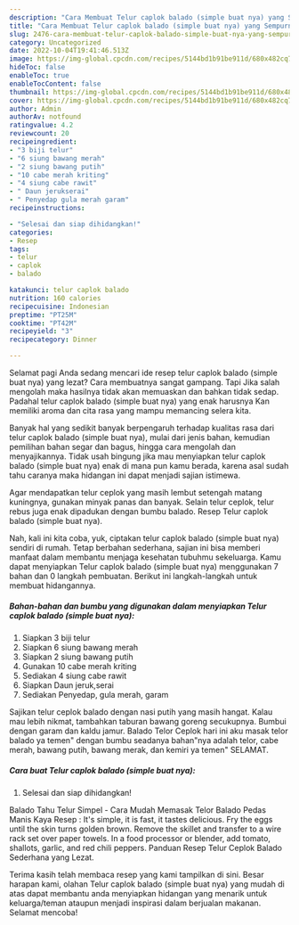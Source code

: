 ```yaml
---
description: "Cara Membuat Telur caplok balado (simple buat nya) yang Sempurna, Buat Buka Puasa Bikin Ngiler"
title: "Cara Membuat Telur caplok balado (simple buat nya) yang Sempurna, Buat Buka Puasa Bikin Ngiler"
slug: 2476-cara-membuat-telur-caplok-balado-simple-buat-nya-yang-sempurna-buat-buka-puasa-bikin-ngiler
category: Uncategorized
date: 2022-10-04T19:41:46.513Z
image: https://img-global.cpcdn.com/recipes/5144bd1b91be911d/680x482cq70/telur-caplok-balado-simple-buat-nya-foto-resep-utama.jpg
hideToc: false
enableToc: true
enableTocContent: false
thumbnail: https://img-global.cpcdn.com/recipes/5144bd1b91be911d/680x482cq70/telur-caplok-balado-simple-buat-nya-foto-resep-utama.jpg
cover: https://img-global.cpcdn.com/recipes/5144bd1b91be911d/680x482cq70/telur-caplok-balado-simple-buat-nya-foto-resep-utama.jpg
author: Admin
authorAv: notfound
ratingvalue: 4.2
reviewcount: 20
recipeingredient:
- "3 biji telur"
- "6 siung bawang merah"
- "2 siung bawang putih"
- "10 cabe merah kriting"
- "4 siung cabe rawit"
- " Daun jerukserai"
- " Penyedap gula merah garam"
recipeinstructions:

- "Selesai dan siap dihidangkan!"
categories:
- Resep
tags:
- telur
- caplok
- balado

katakunci: telur caplok balado 
nutrition: 160 calories
recipecuisine: Indonesian
preptime: "PT25M"
cooktime: "PT42M"
recipeyield: "3"
recipecategory: Dinner

---
```



Selamat pagi Anda sedang mencari ide resep telur caplok balado (simple buat nya) yang lezat? Cara membuatnya sangat gampang. Tapi Jika salah mengolah maka hasilnya tidak akan memuaskan dan bahkan tidak sedap. Padahal telur caplok balado (simple buat nya) yang enak harusnya Kan memiliki aroma dan cita rasa yang mampu memancing selera kita.


Banyak hal yang sedikit banyak berpengaruh terhadap kualitas rasa dari telur caplok balado (simple buat nya), mulai dari jenis bahan, kemudian pemilihan bahan segar dan bagus, hingga cara mengolah dan menyajikannya. Tidak usah bingung jika mau menyiapkan telur caplok balado (simple buat nya) enak di mana pun kamu berada, karena asal sudah tahu caranya maka hidangan ini dapat menjadi sajian istimewa.

Agar mendapatkan telur ceplok yang masih lembut setengah matang kuningnya, gunakan minyak panas dan banyak. Selain telur ceplok, telur rebus juga enak dipadukan dengan bumbu balado. Resep Telur caplok balado (simple buat nya).


Nah, kali ini kita coba, yuk, ciptakan telur caplok balado (simple buat nya) sendiri di rumah. Tetap berbahan sederhana, sajian ini bisa memberi manfaat dalam membantu menjaga kesehatan tubuhmu sekeluarga. Kamu dapat menyiapkan Telur caplok balado (simple buat nya) menggunakan 7 bahan dan 0 langkah pembuatan. Berikut ini langkah-langkah untuk membuat hidangannya.

<!--inarticleads1-->

##### Bahan-bahan dan bumbu yang digunakan dalam menyiapkan Telur caplok balado (simple buat nya):

1. Siapkan 3 biji telur
1. Siapkan 6 siung bawang merah
1. Siapkan 2 siung bawang putih
1. Gunakan 10 cabe merah kriting
1. Sediakan 4 siung cabe rawit
1. Siapkan  Daun jeruk,serai
1. Sediakan  Penyedap, gula merah, garam


Sajikan telur ceplok balado dengan nasi putih yang masih hangat. Kalau mau lebih nikmat, tambahkan taburan bawang goreng secukupnya. Bumbui dengan garam dan kaldu jamur. Balado Telor Ceplok hari ini aku masak telor balado ya temen&#34; dengan bumbu seadanya bahan&#34;nya adalah telor, cabe merah, bawang putih, bawang merak, dan kemiri ya temen&#34; SELAMAT. 

<!--inarticleads2-->

##### Cara buat Telur caplok balado (simple buat nya):


1. Selesai dan siap dihidangkan!

Balado Tahu Telur Simpel - Cara Mudah Memasak Telor Balado Pedas Manis Kaya Resep : It&#39;s simple, it is fast, it tastes delicious. Fry the eggs until the skin turns golden brown. Remove the skillet and transfer to a wire rack set over paper towels. In a food processor or blender, add tomato, shallots, garlic, and red chili peppers. Panduan Resep Telur Ceplok Balado Sederhana yang Lezat. 

Terima kasih telah membaca resep yang kami tampilkan di sini. Besar harapan kami, olahan Telur caplok balado (simple buat nya) yang mudah di atas dapat membantu anda menyiapkan hidangan yang menarik untuk keluarga/teman ataupun menjadi inspirasi dalam berjualan makanan. Selamat mencoba!
